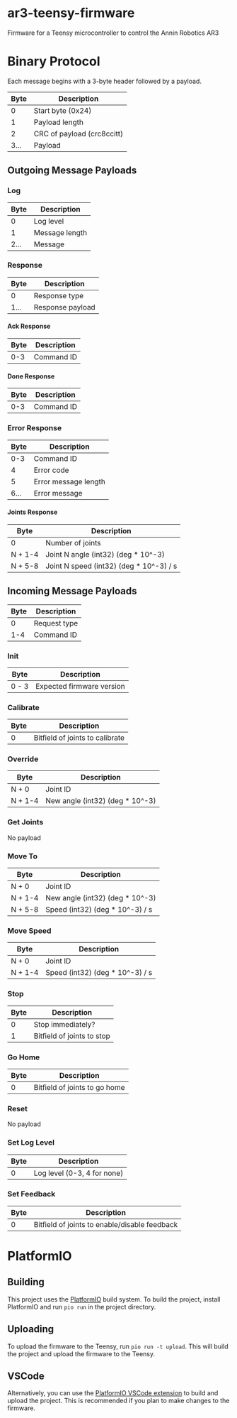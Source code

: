 # ar3-teensy-firmware

Firmware for a Teensy microcontroller to control the Annin Robotics AR3

# Binary Protocol

Each message begins with a 3-byte header followed by a payload.

| Byte | Description                |
| ---- | -------------------------- |
| 0    | Start byte (0x24)          |
| 1    | Payload length             |
| 2    | CRC of payload (crc8ccitt) |
| 3... | Payload                    |

## Outgoing Message Payloads

### Log

| Byte | Description    |
| ---- | -------------- |
| 0    | Log level      |
| 1    | Message length |
| 2... | Message        |

### Response

| Byte | Description      |
| ---- | ---------------- |
| 0    | Response type    |
| 1... | Response payload |

#### Ack Response

| Byte | Description |
| ---- | ----------- |
| 0-3  | Command ID  |

#### Done Response

| Byte | Description |
| ---- | ----------- |
| 0-3  | Command ID  |

### Error Response

| Byte | Description          |
| ---- | -------------------- |
| 0-3  | Command ID           |
| 4    | Error code           |
| 5    | Error message length |
| 6... | Error message        |

#### Joints Response

| Byte    | Description                              |
| ------- | ---------------------------------------- |
| 0       | Number of joints                         |
| N + 1-4 | Joint N angle (int32) (deg \* 10^-3)     |
| N + 5-8 | Joint N speed (int32) (deg \* 10^-3) / s |

## Incoming Message Payloads

| Byte | Description  |
| ---- | ------------ |
| 0    | Request type |
| 1-4  | Command ID   |

### Init

| Byte  | Description               |
| ----- | ------------------------- |
| 0 - 3 | Expected firmware version |

### Calibrate

| Byte | Description                     |
| ---- | ------------------------------- |
| 0    | Bitfield of joints to calibrate |

### Override

| Byte    | Description                      |
| ------- | -------------------------------- |
| N + 0   | Joint ID                         |
| N + 1-4 | New angle (int32) (deg \* 10^-3) |

### Get Joints

No payload

### Move To

| Byte    | Description                      |
| ------- | -------------------------------- |
| N + 0   | Joint ID                         |
| N + 1-4 | New angle (int32) (deg \* 10^-3) |
| N + 5-8 | Speed (int32) (deg \* 10^-3) / s |

### Move Speed

| Byte    | Description                      |
| ------- | -------------------------------- |
| N + 0   | Joint ID                         |
| N + 1-4 | Speed (int32) (deg \* 10^-3) / s |

### Stop

| Byte | Description                |
| ---- | -------------------------- |
| 0    | Stop immediately?          |
| 1    | Bitfield of joints to stop |

### Go Home

| Byte | Description                   |
| ---- | ----------------------------- |
| 0    | Bitfield of joints to go home |

### Reset

No payload

### Set Log Level

| Byte | Description                 |
| ---- | --------------------------- |
| 0    | Log level (0-3, 4 for none) |

### Set Feedback

| Byte | Description                                   |
| ---- | --------------------------------------------- |
| 0    | Bitfield of joints to enable/disable feedback |

# PlatformIO

## Building

This project uses the [PlatformIO](https://platformio.org/) build system. To build the project,
install PlatformIO and run `pio run` in the project directory.

## Uploading

To upload the firmware to the Teensy, run `pio run -t upload`. This will build the project and
upload the firmware to the Teensy.

## VSCode

Alternatively, you can use the [PlatformIO VSCode extension](https://platformio.org/platformio-ide)
to build and upload the project. This is recommended if you plan to make changes to the firmware.
